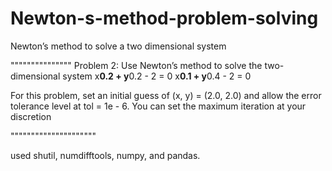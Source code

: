 # Newton-s-method-problem-solving
Newton’s method to solve a two dimensional system

"""""""""""""""
Problem 2: Use Newton’s method to solve the two-dimensional system
    x**0.2 + y**0.2 - 2 = 0
    x**0.1 + y**0.4 - 2 = 0
    
For this problem, set an initial guess of (x, y) = (2.0, 2.0) and allow the error tolerance level
at tol = 1e - 6. You can set the maximum iteration at your discretion

"""""""""""""""""""""

used shutil, numdifftools, numpy, and pandas.
